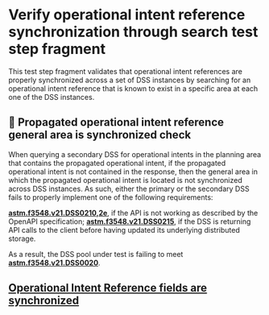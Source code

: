 # Verify operational intent reference synchronization through search test step fragment

This test step fragment validates that operational intent references are properly synchronized across a set of DSS instances
by searching for an operational intent reference that is known to exist in a specific area at each one of the DSS instances.

## 🛑 Propagated operational intent reference general area is synchronized check

When querying a secondary DSS for operational intents in the planning area that contains the propagated operational
intent, if the propagated operational intent is not contained in the response, then the general area in which the
propagated operational intent is located is not synchronized across DSS instances.
As such, either the primary or the secondary DSS fails to properly implement one of the following requirements:

**[astm.f3548.v21.DSS0210,2e](../../../../../../requirements/astm/f3548/v21.md)**, if the API is not working as described by the OpenAPI specification;
**[astm.f3548.v21.DSS0215](../../../../../../requirements/astm/f3548/v21.md)**, if the DSS is returning API calls to the client before having updated its underlying distributed storage.

As a result, the DSS pool under test is failing to meet **[astm.f3548.v21.DSS0020](../../../../../../requirements/astm/f3548/v21.md)**.

## [Operational Intent Reference fields are synchronized](./sync_fields.md)
